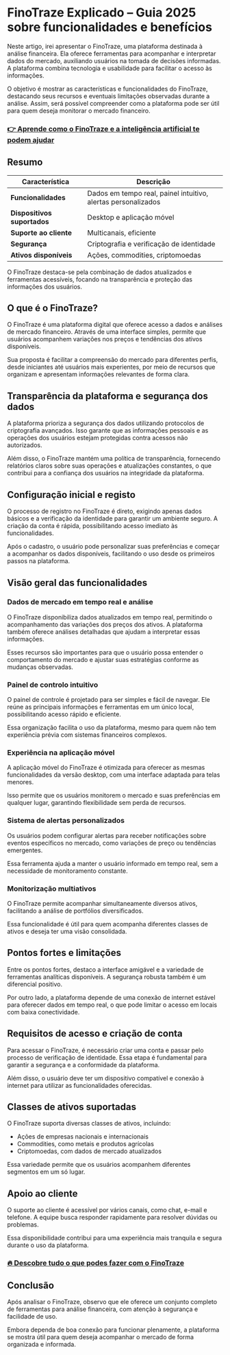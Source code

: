 # FinoTraze Explicado – Guia 2025 sobre funcionalidades e benefícios
 

Neste artigo, irei apresentar o FinoTraze, uma plataforma destinada à análise financeira. Ela oferece ferramentas para acompanhar e interpretar dados do mercado, auxiliando usuários na tomada de decisões informadas. A plataforma combina tecnologia e usabilidade para facilitar o acesso às informações.

O objetivo é mostrar as características e funcionalidades do FinoTraze, destacando seus recursos e eventuais limitações observadas durante a análise. Assim, será possível compreender como a plataforma pode ser útil para quem deseja monitorar o mercado financeiro.

### [👉 Aprende como o FinoTraze e a inteligência artificial te podem ajudar](https://t.co/PXYBcrY1a4)
## Resumo

| Característica             | Descrição                                       |
|---------------------------|------------------------------------------------|
| **Funcionalidades**       | Dados em tempo real, painel intuitivo, alertas personalizados |
| **Dispositivos suportados**| Desktop e aplicação móvel                      |
| **Suporte ao cliente**    | Multicanais, eficiente                          |
| **Segurança**             | Criptografia e verificação de identidade       |
| **Ativos disponíveis**    | Ações, commodities, criptomoedas                |

O FinoTraze destaca-se pela combinação de dados atualizados e ferramentas acessíveis, focando na transparência e proteção das informações dos usuários.

## O que é o FinoTraze?

O FinoTraze é uma plataforma digital que oferece acesso a dados e análises de mercado financeiro. Através de uma interface simples, permite que usuários acompanhem variações nos preços e tendências dos ativos disponíveis.

Sua proposta é facilitar a compreensão do mercado para diferentes perfis, desde iniciantes até usuários mais experientes, por meio de recursos que organizam e apresentam informações relevantes de forma clara.

## Transparência da plataforma e segurança dos dados

A plataforma prioriza a segurança dos dados utilizando protocolos de criptografia avançados. Isso garante que as informações pessoais e as operações dos usuários estejam protegidas contra acessos não autorizados.

Além disso, o FinoTraze mantém uma política de transparência, fornecendo relatórios claros sobre suas operações e atualizações constantes, o que contribui para a confiança dos usuários na integridade da plataforma.

## Configuração inicial e registo

O processo de registro no FinoTraze é direto, exigindo apenas dados básicos e a verificação da identidade para garantir um ambiente seguro. A criação da conta é rápida, possibilitando acesso imediato às funcionalidades.

Após o cadastro, o usuário pode personalizar suas preferências e começar a acompanhar os dados disponíveis, facilitando o uso desde os primeiros passos na plataforma.

## Visão geral das funcionalidades

### Dados de mercado em tempo real e análise

O FinoTraze disponibiliza dados atualizados em tempo real, permitindo o acompanhamento das variações dos preços dos ativos. A plataforma também oferece análises detalhadas que ajudam a interpretar essas informações.

Esses recursos são importantes para que o usuário possa entender o comportamento do mercado e ajustar suas estratégias conforme as mudanças observadas.

### Painel de controlo intuitivo

O painel de controle é projetado para ser simples e fácil de navegar. Ele reúne as principais informações e ferramentas em um único local, possibilitando acesso rápido e eficiente.

Essa organização facilita o uso da plataforma, mesmo para quem não tem experiência prévia com sistemas financeiros complexos.

### Experiência na aplicação móvel

A aplicação móvel do FinoTraze é otimizada para oferecer as mesmas funcionalidades da versão desktop, com uma interface adaptada para telas menores.

Isso permite que os usuários monitorem o mercado e suas preferências em qualquer lugar, garantindo flexibilidade sem perda de recursos.

### Sistema de alertas personalizados

Os usuários podem configurar alertas para receber notificações sobre eventos específicos no mercado, como variações de preço ou tendências emergentes.

Essa ferramenta ajuda a manter o usuário informado em tempo real, sem a necessidade de monitoramento constante.

### Monitorização multiativos

O FinoTraze permite acompanhar simultaneamente diversos ativos, facilitando a análise de portfólios diversificados.

Essa funcionalidade é útil para quem acompanha diferentes classes de ativos e deseja ter uma visão consolidada.

## Pontos fortes e limitações

Entre os pontos fortes, destaco a interface amigável e a variedade de ferramentas analíticas disponíveis. A segurança robusta também é um diferencial positivo.

Por outro lado, a plataforma depende de uma conexão de internet estável para oferecer dados em tempo real, o que pode limitar o acesso em locais com baixa conectividade.

## Requisitos de acesso e criação de conta

Para acessar o FinoTraze, é necessário criar uma conta e passar pelo processo de verificação de identidade. Essa etapa é fundamental para garantir a segurança e a conformidade da plataforma.

Além disso, o usuário deve ter um dispositivo compatível e conexão à internet para utilizar as funcionalidades oferecidas.

## Classes de ativos suportadas

O FinoTraze suporta diversas classes de ativos, incluindo:

- Ações de empresas nacionais e internacionais  
- Commodities, como metais e produtos agrícolas  
- Criptomoedas, com dados de mercado atualizados  

Essa variedade permite que os usuários acompanhem diferentes segmentos em um só lugar.

## Apoio ao cliente

O suporte ao cliente é acessível por vários canais, como chat, e-mail e telefone. A equipe busca responder rapidamente para resolver dúvidas ou problemas.

Essa disponibilidade contribui para uma experiência mais tranquila e segura durante o uso da plataforma.

### [🔥 Descobre tudo o que podes fazer com o FinoTraze](https://t.co/PXYBcrY1a4)
## Conclusão

Após analisar o FinoTraze, observo que ele oferece um conjunto completo de ferramentas para análise financeira, com atenção à segurança e facilidade de uso.

Embora dependa de boa conexão para funcionar plenamente, a plataforma se mostra útil para quem deseja acompanhar o mercado de forma organizada e informada.